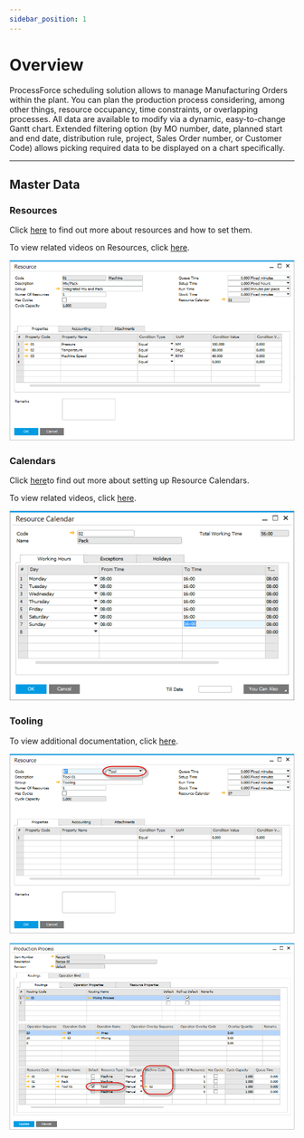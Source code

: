 ```yaml
---
sidebar_position: 1
---
```


# Overview

ProcessForce scheduling solution allows to manage Manufacturing Orders within the plant. You can plan the production process considering, among other things, resource occupancy, time constraints, or overlapping processes. All data are available to modify via a dynamic, easy-to-change Gantt chart. Extended filtering option (by MO number, date, planned start and end date, distribution rule, project, Sales Order number, or Customer Code) allows picking required data to be displayed on a chart specifically.

---

## Master Data

### Resources

Click [here](../routings/resources.md) to find out more about resources and how to set them.

To view related videos on Resources, click [here](https://www.youtube.com/playlist?list=PLtT6kgaz5YneralBjyvyCSYXbTT0QRHYx).

![Resources](./media/overview/resource-main.png)

### Calendars

Click [here](./resource-calendar.md)to find out more about setting up Resource Calendars.

To view related videos, click [here](https://www.youtube.com/playlist?list=PLtT6kgaz5YneralBjyvyCSYXbTT0QRHYx).

![Resource Calendar](./media/overview/resource-calendar.png)

### Tooling

To view additional documentation, click [here](./resource-calendar.md).

![Resource Tooling](./media/overview/resource-tool.png)

![Resource Tooling](./media/overview/machine-code.png)
